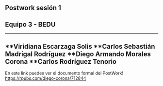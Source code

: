 ## Postwork sesión 1
## Equipo 3 - BEDU

---------------------------------------
**Viridiana Escarzaga Solis
**Carlos Sebastián Madrigal Rodríguez 
**Diego Armando Morales Corona
**Carlos Rodríguez Tenorio
---------------------------------------

En este link puedes ver el documento formal del PostWork!
https://rpubs.com/diego-corona/712844
